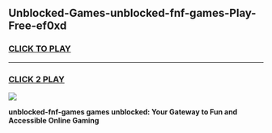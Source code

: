 
## Unblocked-Games-unblocked-fnf-games-Play-Free-ef0xd
<h3>
<a href="https://premium76.site?title=unblocked-fnf-games&ref=24M">CLICK TO PLAY</a></h3>
<hr>

<h3>
<a href="https://premium76.site?title=unblocked-fnf-games&ref=24M">CLICK 2 PLAY</a>
  
</h3>

<a href="https://premium76.site?title=unblocked-fnf-games&ref=24M"><img src="https://clearcache.store/games.png"></a>


**unblocked-fnf-games games unblocked: Your Gateway to Fun and Accessible Online Gaming**

